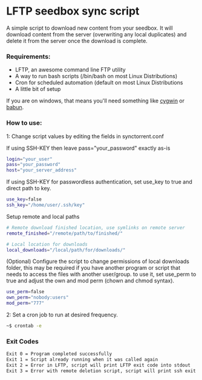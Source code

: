 # LFTP seedbox sync script

A simple script to download new content from your seedbox.  It will download content from the server (overwriting any local duplicates) and delete it from the server once the download is complete.

### Requirements:
- LFTP, an awesome command line FTP utility
- A way to run bash scripts (/bin/bash on most Linux Distributions)
- Cron for scheduled automation (default on most Linux Distributions
- A little bit of setup

If you are on windows, that means you'll need something like [cygwin](http://cygwin.com/install.html) or [babun](http://babun.github.io/).

### How to use:
1: Change script values by editing the fields in synctorrent.conf

If using SSH-KEY then leave pass="your_password" exactly as-is
```sh
login="your_user"
pass="your_password"
host="your_server_address"
```

If using SSH-KEY for passwordless authentication, set use_key to true and direct path to key.
```sh
use_key=false
ssh_key="/home/user/.ssh/key"
```

Setup remote and local paths
```sh
# Remote download finished location, use symlinks on remote server
remote_finished="/remote/path/to/finished/"

# Local location for downloads
local_downloads="/local/path/for/downloads/"
```

(Optional) Configure the script to change permissions of local downloads folder, this may be required if you have another program or script that needs to access the files with another user/group. to use it, set use_perm to true and adjust the own and mod perm (chown and chmod syntax).
```sh
use_perm=false
own_perm="nobody:users"
mod_perm="777"
```

2: Set a cron job to run at desired frequency.
```sh
~$ crontab -e
```

### Exit Codes
```sh
Exit 0 = Program completed successfully
Exit 1 = Script already running when it was called again
Exit 2 = Error in LFTP, script will print LFTP exit code into stdout
Exit 3 = Error with remote deletion script, script will print ssh exit code into stdout
```
